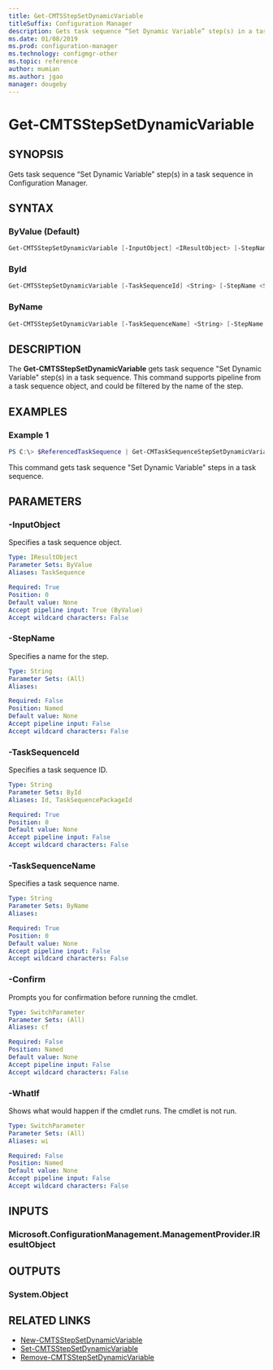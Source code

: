 ```yaml
---
title: Get-CMTSStepSetDynamicVariable
titleSuffix: Configuration Manager
description: Gets task sequence “Set Dynamic Variable” step(s) in a task sequence in Configuration Manager.
ms.date: 01/08/2019
ms.prod: configuration-manager
ms.technology: configmgr-other
ms.topic: reference
author: mumian
ms.author: jgao
manager: dougeby
---
```


# Get-CMTSStepSetDynamicVariable

## SYNOPSIS

Gets task sequence “Set Dynamic Variable” step(s) in a task sequence in Configuration Manager.

## SYNTAX

### ByValue (Default)

```powershell
Get-CMTSStepSetDynamicVariable [-InputObject] <IResultObject> [-StepName <String>] [-WhatIf] [-Confirm]
```

### ById

```powershell
Get-CMTSStepSetDynamicVariable [-TaskSequenceId] <String> [-StepName <String>] [-WhatIf] [-Confirm]
```

### ByName

```powershell
Get-CMTSStepSetDynamicVariable [-TaskSequenceName] <String> [-StepName <String>] [-WhatIf] [-Confirm]
```

## DESCRIPTION

The **Get-CMTSStepSetDynamicVariable** gets task sequence "Set Dynamic Variable" step(s) in a task sequence. This command supports pipeline from a task sequence object, and could be filtered by the name of the step.

## EXAMPLES

### Example 1

```powershell
PS C:\> $ReferencedTaskSequence | Get-CMTaskSequenceStepSetDynamicVariable -StepName $st1.Name
```

This command gets task sequence "Set Dynamic Variable" steps in a task sequence. 

## PARAMETERS

### -InputObject

Specifies a task sequence object.

```yaml
Type: IResultObject
Parameter Sets: ByValue
Aliases: TaskSequence

Required: True
Position: 0
Default value: None
Accept pipeline input: True (ByValue)
Accept wildcard characters: False
```

### -StepName

Specifies a name for the step.

```yaml
Type: String
Parameter Sets: (All)
Aliases:

Required: False
Position: Named
Default value: None
Accept pipeline input: False
Accept wildcard characters: False
```

### -TaskSequenceId

Specifies a task sequence ID.

```yaml
Type: String
Parameter Sets: ById
Aliases: Id, TaskSequencePackageId

Required: True
Position: 0
Default value: None
Accept pipeline input: False
Accept wildcard characters: False
```

### -TaskSequenceName

Specifies a task sequence name.

```yaml
Type: String
Parameter Sets: ByName
Aliases:

Required: True
Position: 0
Default value: None
Accept pipeline input: False
Accept wildcard characters: False
```

### -Confirm

Prompts you for confirmation before running the cmdlet.

```yaml
Type: SwitchParameter
Parameter Sets: (All)
Aliases: cf

Required: False
Position: Named
Default value: None
Accept pipeline input: False
Accept wildcard characters: False
```

### -WhatIf

Shows what would happen if the cmdlet runs.
The cmdlet is not run.

```yaml
Type: SwitchParameter
Parameter Sets: (All)
Aliases: wi

Required: False
Position: Named
Default value: None
Accept pipeline input: False
Accept wildcard characters: False
```

## INPUTS

### Microsoft.ConfigurationManagement.ManagementProvider.IResultObject

## OUTPUTS

### System.Object

## RELATED LINKS

* [New-CMTSStepSetDynamicVariable](./New-CMTSStepSetDynamicVariable.md)
* [Set-CMTSStepSetDynamicVariable](./Set-CMTSStepSetDynamicVariable.md)
* [Remove-CMTSStepSetDynamicVariable](./Remove-CMTSStepSetDynamicVariable.md)